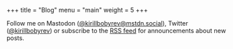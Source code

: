 +++
title = "Blog"
menu = "main"
weight = 5
+++

Follow me on Mastodon
([@kirillbobyrev@mstdn.social](https://mstdn.social/@kirillbobyrev)), Twitter
([@kirillbobyrev](https://twitter.com/kirillbobyrev)) or subscribe to the [RSS
feed](./index.xml) for announcements about new posts.
